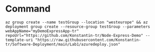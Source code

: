 # Command

`az group create --name testGroup --location "westeurope" && az deployment group create --resource-group testGroup --parameters webAppName="myDemoExpressApp-tr" repoUrl="https://github.com/Konstantin-tr/Node-Express-Demo" --template-uri "https://raw.githubusercontent.com/Konstantin-tr/Software-Deployment/main/Lab1/azuredeploy.json"`
